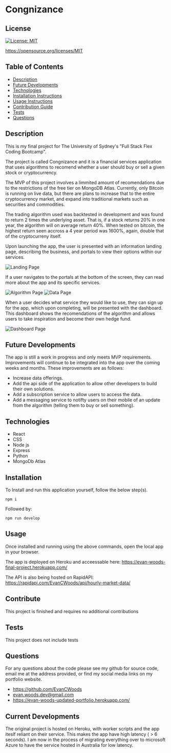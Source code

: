 # Congnizance


## License

[![License: MIT](https://img.shields.io/badge/License-MIT-yellow.svg)](https://opensource.org/licenses/MIT)

https://opensource.org/licenses/MIT



## Table of Contents
* [Description](#description) 
* [Future Developments](#futuredevelopments)
* [Technologies](#technologies)
* [Installation Instructions](#installation)
* [Usage Instructions](#usage)
* [Contribution Guide](#contribute)
* [Tests](#tests)
* [Questions](#questions)


## Description
This is my final project for The University of Sydney's "Full Stack Flex Coding Bootcamp". 

The project is called Congnizance and it is a financial services application that uses algorithms to recomend whether a user should buy or sell a given stock or cryptocurrency.

The MVP of this project involves a limmited amount of recomendations due to the restrictions of the free tier on MongoDB Atlas. Currently, only Bitcoin is running on live data, but there are plans to increase that to the entire cryptocurrency market, and expand into traditional markets such as securities and commodities.

The trading algorithm used was backtested in development and was found to return 2 times the underlying asset. That is, if a stock returns 20% in one year, the algorithm will on average return 40%. When tested on bitcoin, the highest return seen accross a 4 year period was 1600%, again, double that of the cryptocurreny itself.

Upon launching the app, the user is presented with an information landing page, describing the business, and portals to view their options within our services.

![Landing Page](./Assets/landing-new.png)


If a user navigates to the portals at the bottom of the screen, they can read more about the app and its specific services.

![Algorithm Page](./Assets/algo.png) ![Data Page](./Assets/data.png)

When a user decides what service they would like to use, they can sign up for the app, which upon completing, will be presented with the dashboard. This dashboard shows the recomendations of the algorithm and allows users to take inspiration and become their own hedge fund.


![Dashboard Page](./Assets/dashboard.png)


## Future Developments
The app is still a work in progress and only meets MVP requirements. Improvements will continue to be integrated into the app over the coming weeks and months. These improvements are as follows:
* Increase data offerings.
* Add the api side of the application to allow other developers to build their own solutions.
* Add a subscription service to allow users to access the data.
* Add a messaging service to notifty users on their mobile of an update from the algorithm (telling them to buy or sell something).

## Technologies
* React
* CSS
* Node js
* Express
* Python
* MongoDb Atlas


## Installation
To Install and run this application yourself, follow the below step(s).

```
npm i
```
Followed by:
```
npm run develop
```


## Usage
Once installed and running using the above commands, open the local app in your browser.

The app is deployed on Heroku and acceessable here: https://evan-woods-final-project.herokuapp.com/

The API is also being hosted on RapidAPI: https://rapidapi.com/EvanCWoods/api/hourly-market-data/


## Contribute
This project is finished and requires no additional contributions


## Tests
This project does not include tests


## Questions
For any questions about the code please see my github for source code, email me at the address provided, or find my social media links on my portfolio website. 
* https://github.com/EvanCWoods
* evan.woods.dev@gmail.com
* https://evan-woods-updated-portfolio.herokuapp.com/


## Current Developments
The original project is hosted on Heroku, with worker scripts and the app iteslf reliant on their service. This makes the app have high latency ( > 6 seconds). I am now in the process of migrating everything over to microsoft Azure to have the service hosted in Australia for low latency.

